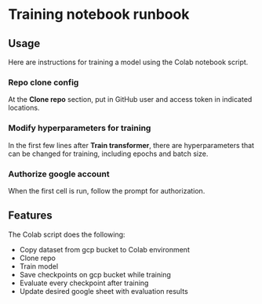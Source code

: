 # Training notebook runbook

## Usage

Here are instructions for training a model using the Colab notebook script.

### Repo clone config
At the **Clone repo** section, put in GitHub user and access token in indicated locations.

### Modify hyperparameters for training
In the first few lines after **Train transformer**, there are hyperparameters that can be changed for training, including epochs and batch size.

### Authorize google account
When the first cell is run, follow the prompt for authorization.

## Features

The Colab script does the following:
- Copy dataset from gcp bucket to Colab environment 
- Clone repo
- Train model
- Save checkpoints on gcp bucket while training
- Evaluate every checkpoint after training
- Update desired google sheet with evaluation results
